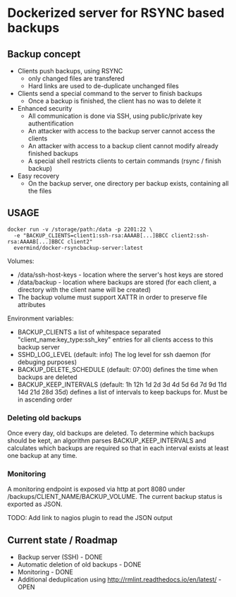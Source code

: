 # Dockerized server for RSYNC based backups

## Backup concept

* Clients push backups, using RSYNC
  * only changed files are transfered
  * Hard links are used to de-duplicate unchanged files
* Clients send a special command to the server to finish backups
  * Once a backup is finished, the client has no was to delete it
* Enhanced security 
  * All communication is done via SSH, using public/private key authentification
  * An attacker with access to the backup server cannot access the clients
  * An attacker with access to a backup client cannot modify already finished backups 
  * A special shell restricts clients to certain commands (rsync / finish backup)
* Easy recovery
  * On the backup server, one directory per backup exists, containing all the files

## USAGE

```
docker run -v /storage/path:/data -p 2201:22 \
  -e "BACKUP_CLIENTS=client1:ssh-rsa:AAAAB[...]BBCC client2:ssh-rsa:AAAAB[...]BBCC client2"
  evermind/docker-rsyncbackup-server:latest
```

Volumes:
* /data/ssh-host-keys - location where the server's host keys are stored
* /data/backup - location where backups are stored (for each client, a directory with the client name will be created)
* The backup volume must support XATTR in order to preserve file attributes

Environment variables:
* BACKUP_CLIENTS a list of whitespace separated "client_name:key_type:ssh_key" entries for all clients access to this backup server
* SSHD_LOG_LEVEL (default: info) The log level for ssh daemon (for debuging purposes)
* BACKUP_DELETE_SCHEDULE (default: 07:00) defines the time when backups are deleted
* BACKUP_KEEP_INTERVALS (default: 1h 12h 1d 2d 3d 4d 5d 6d 7d 9d 11d 14d 21d 28d 35d) defines a list of intervals to keep backups for. Must be in ascending order

### Deleting old backups

Once every day, old backups are deleted. To determine which backups should be kept, an algorithm parses BACKUP_KEEP_INTERVALS and calculates which backups are required so that in each interval exists at least one backup at any time.

### Monitoring

A monitoring endpoint is exposed via http at port 8080 under /backups/CLIENT_NAME/BACKUP_VOLUME. The current backup status is exported as JSON.

TODO: Add link to nagios plugin to read the JSON output

## Current state / Roadmap

* Backup server (SSH) - DONE
* Automatic deletion of old backups - DONE
* Monitoring - DONE
* Additional deduplication using http://rmlint.readthedocs.io/en/latest/ - OPEN
